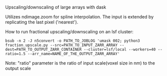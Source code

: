 Upscaling/downscaling of large arrays with dask 

Utilizes ndimage.zoom for spline interpolation. The input is extended by replicating the last pixel ('nearest').

How to run fractional upscaling/downscaling on an lsf cluster:

`bsub -n 2 -J n5convert -o PATH_TO_JOBLOG 'umask 002; python3 fraction_upscale.py --src=PATH_TO_INPUT_ZARR_ARRAY --dest=PATH_TO_OUTPUT_ZARR_CONTAINER --cluster=lsf/local --workers=40 --ratio=1.5 --arr_name=NAME_OF_THE_OUTPUT_ZARR_ARRAY'`

Note: "ratio" parameter is the ratio of input scale(voxel size in nm) to the output scale
